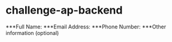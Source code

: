 # challenge-ap-backend


***Full Name:
***Email Address:
***Phone Number:
***Other information (optional)
